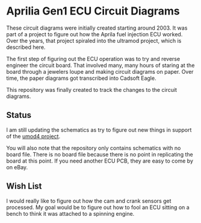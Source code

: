 # Aprilia Gen1 ECU Circuit Diagrams

These circuit diagrams were initially created starting around 2003.
It was part of a project to figure out how the Aprila fuel injection ECU worked.
Over the years, that project spiraled into the ultramod project, which is described here.

The first step of figuring out the ECU operation was to try and reverse engineer the circuit board.
That involved many, many hours of staring at the board through a jewelers loupe and making circuit diagrams on paper.
Over time, the paper diagrams got transcribed into Cadsoft Eagle.

This repository was finally created to track the changes to the circuit diagrams.

## Status

I am still updating the schematics as try to figure out new things in support of the [umod4 project](https://github.com/mookiedog/umod4).

You will also note that the repository only contains schematics with no board file.
There is no board file because there is no point in replicating the board at this point.
If you need another ECU PCB, they are easy to come by on eBay.

## Wish List

I would really like to figure out how the cam and crank sensors get processed.
My goal would be to figure out how to fool an ECU sitting on a bench to think 
it was attached to a spinning engine.
